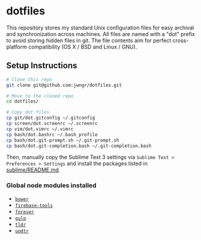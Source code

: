 # dotfiles

This repository stores my standard Unix configuration files for easy archival and synchronization
across machines.  All files are named with a "dot" prefix to avoid storing hidden files in git. The
file contents aim for perfect cross-platform compatibility (OS X / BSD and Linux / GNU).

## Setup Instructions

```bash
# Clone this repo
git clone git@github.com:jwngr/dotfiles.git

# Move to the cloned repo
cd dotfiles/

# Copy dot files
cp git/dot.gitconfig ~/.gitconfig
cp screen/dot.screenrc ~/.screenrc
cp vim/dot.vimrc ~/.vimrc
cp bash/dot.bashrc ~/.bash_profile
cp bash/dot.git-prompt.sh ~/.git-prompt.sh
cp bash/dot.git-completion.bash ~/.git-completion.bash
```

Then, manually copy the Sublime Text 3 settings via `Sublime Text > Preferences > Settings` and
install the packages listed in [sublime/README.md](./sublime/README.md).


### Global node modules installed

* [`bower`](https://www.npmjs.com/package/bower)
* [`firebase-tools`](https://www.npmjs.com/package/firebase-tools)
* [`forever`](https://www.npmjs.com/package/forever)
* [`gulp`](https://www.npmjs.com/package/gulp)
* [`tldr`](https://www.npmjs.com/package/tldr)
* [`updtr`](https://www.npmjs.com/package/updtr)
